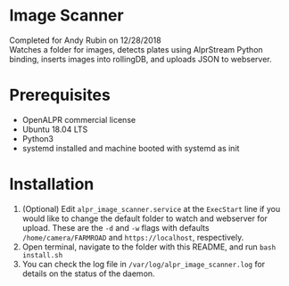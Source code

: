 # Image Scanner

Completed for Andy Rubin on 12/28/2018  
Watches a folder for images, detects plates using AlprStream Python binding, inserts images into rollingDB, and uploads JSON to webserver.

# Prerequisites 

* OpenALPR commercial license
* Ubuntu 18.04 LTS
* Python3
* systemd installed and machine booted with systemd as init

# Installation

1. (Optional) Edit `alpr_image_scanner.service` at the `ExecStart` line if you would like to change the default folder to watch and webserver for upload. These are the `-d` and `-w` flags with defaults `/home/camera/FARMROAD` and `https://localhost`, respectively.
2. Open terminal, navigate to the folder with this README, and run `bash install.sh`
3. You can check the log file in `/var/log/alpr_image_scanner.log` for details on the status of the daemon.

